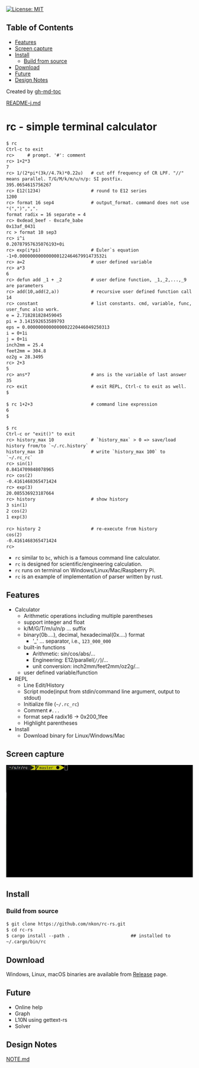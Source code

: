 [![License: MIT](https://img.shields.io/badge/License-MIT-yellow.svg)](https://opensource.org/licenses/MIT)

Table of Contents
-----------------

* [Features](#features)
* [Screen capture](#screen-capture)
* [Install](#install)
    * [Build from source](#build-from-source)
* [Download](#download)
* [Future](#future)
* [Design Notes](#design-notes)

Created by [gh-md-toc](https://github.com/ekalinin/github-markdown-toc)

[README-j.md](README-j.md)

rc - simple terminal calculator
==============================

```
$ rc
Ctrl-c to exit
rc>     # prompt. '#': comment
rc> 1+2*3
7
rc> 1/(2*pi*(3k//4.7k)*0.22u)   # cut off frequency of CR LPF. "//" means parallel. T/G/M/k/m/u/n/p: SI postfix.
395.0654615756267
rc> E12(1234)                   # round to E12 series
1200
rc> format 16 sep4              # output_format. command does not use "(",")",",".
format radix = 16 separate = 4
rc> 0xdead_beef - 0xcafe_babe
0x13af_0431
rc > format 10 sep3
rc> i^i
0.20787957635076193+0i
rc> exp(i*pi)                   # Euler`s equation
-1+0.00000000000000012246467991473532i
rc> a=2                         # user defined variable
rc> a*3
6
rc> defun add _1 + _2           # user define function, _1,_2,...,_9 are parameters
rc> add(10,add(2,a))            # recursive user defined function call
14
rc> constant                    # list constants. cmd, variable, func, user_func also work.
e = 2.718281828459045
pi = 3.141592653589793
eps = 0.0000000000000002220446049250313
i = 0+1i
j = 0+1i
inch2mm = 25.4
feet2mm = 304.8
oz2g = 28.3495
rc> 2+3
5
rc> ans*7                       # ans is the variable of last answer
35
rc> exit                        # exit REPL, Ctrl-c to exit as well.
$

$ rc 1+2+3                      # command line expression
6
$

$ rc
Ctrl-c or "exit()" to exit
rc> history_max 10              # `history_max` > 0 => save/load history from/to `~/.rc.history`
history_max 10                  # write `history_max 100` to `~/.rc_rc`
rc> sin(1)
0.8414709848078965
rc> cos(2)
-0.4161468365471424
rc> exp(3)
20.085536923187664
rc> history                     # show history
3 sin(1)
2 cos(2)
1 exp(3)

rc> history 2                   # re-execute from history
cos(2)
-0.4161468365471424
rc> 
```

* `rc` similar to `bc`, which is a famous command line calculator.
* `rc` is designed for scientific/engineering calculation.
* `rc` runs on terminal on Windows/Linux/Mac/Raspberry Pi.
* `rc` is an example of implementation of parser written by rust.

## Features

* Calculator
    + Arithmetic operations including multiple parentheses
    + support integer and float
    + k/M/G/T/m/u/n/p ... suffix
    + binary(0b....), decimal, hexadecimal(0x....) format
        - '_' ... separator, i.e., `123_000_000`
    + built-in functions
        - Arithmetic: sin/cos/abs/...
        - Engineering: E12/parallel(`//`)/...
        - unit conversion: inch2mm/feet2mm/oz2g/...
    + user defined variable/function
* REPL
    + Line Edit/History
    + Script mode(input from stdin/command line argument, output to stdout)
    + Initialize file (`~/.rc_rc`)
    + Comment `#...`
    + format sep4 radix16 -> 0x200_1fee
    + Highlight parentheses
* Install
    + Download binary for Linux/Windows/Mac

## Screen capture

![screen capture](images/screencam-002.gif)
## Install

### Build from source

```
$ git clone https://github.com/nkon/rc-rs.git
$ cd rc-rs
$ cargo install --path .                       ## installed to ~/.cargo/bin/rc
```

## Download

Windows, Linux, macOS binaries are available from [Release](https://github.com/nkon/rc-rs/releases) page.

## Future

* Online help
* Graph
* L10N using gettext-rs
* Solver

## Design Notes

[NOTE.md](NOTE.md)
